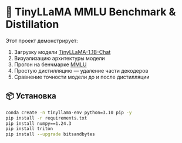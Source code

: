 # 🦙 TinyLLaMA MMLU Benchmark & Distillation

Этот проект демонстрирует:

1. Загрузку модели [TinyLLaMA-1.1B-Chat](https://huggingface.co/TinyLlama/TinyLlama-1.1B-Chat)
2. Визуализацию архитектуры модели
3. Прогон на бенчмарке [MMLU](https://huggingface.co/datasets/cais/mmlu)
4. Простую дистилляцию — удаление части декодеров
5. Сравнение точности модели до и после дистилляции

## 📦 Установка

```bash
conda create -n tinyllama-env python=3.10 pip -y
pip install -r requirements.txt 
pip install numpy==1.24.3
pip install triton
pip install --upgrade bitsandbytes